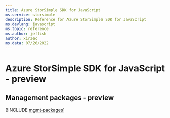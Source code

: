 ```yaml
---
title: Azure StorSimple SDK for JavaScript
ms.service: storsimple
description: Reference for Azure StorSimple SDK for JavaScript
ms.devlang: javascript
ms.topic: reference
ms.author: jeffish
author: xirzec
ms.data: 07/26/2022
---
```

# Azure StorSimple SDK for JavaScript - preview

## Management packages - preview
[!INCLUDE [mgmt-packages](storsimple-mgmt-index.md)]
